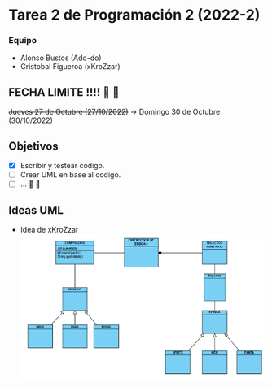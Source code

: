 # Tarea 2 de Programación 2 (2022-2)
### Equipo
* Alonso Bustos (Ado-do)
* Cristobal Figueroa (xKroZzar)

## FECHA LIMITE !!!! :eyes: :eyes:
~~Jueves 27 de Octubre (27/10/2022)~~
-> Domingo 30 de Octubre (30/10/2022)

## Objetivos
- [X] Escribir y testear codigo.
- [ ] Crear UML en base al codigo.
- [ ] ... :construction: :construction:

## Ideas UML
- Idea de xKroZzar
![UML](images/umlkrozz.png)
